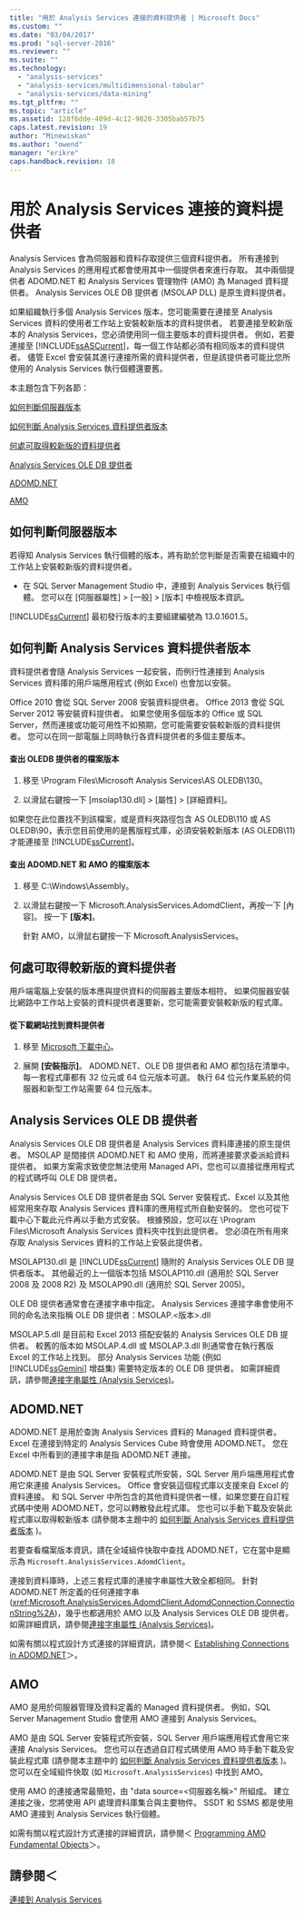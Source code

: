```yaml
---
title: "用於 Analysis Services 連接的資料提供者 | Microsoft Docs"
ms.custom: ""
ms.date: "03/04/2017"
ms.prod: "sql-server-2016"
ms.reviewer: ""
ms.suite: ""
ms.technology: 
  - "analysis-services"
  - "analysis-services/multidimensional-tabular"
  - "analysis-services/data-mining"
ms.tgt_pltfrm: ""
ms.topic: "article"
ms.assetid: 128f6dde-409d-4c12-9820-3305bab57b75
caps.latest.revision: 19
author: "Minewiskan"
ms.author: "owend"
manager: "erikre"
caps.handback.revision: 18
---
```

# 用於 Analysis Services 連接的資料提供者
  Analysis Services 會為伺服器和資料存取提供三個資料提供者。 所有連接到 Analysis Services 的應用程式都會使用其中一個提供者來進行存取。 其中兩個提供者 ADOMD.NET 和 Analysis Services 管理物件 (AMO) 為 Managed 資料提供者。 Analysis Services OLE DB 提供者 (MSOLAP DLL) 是原生資料提供者。  
  
 如果組織執行多個 Analysis Services 版本，您可能需要在連接至 Analysis Services 資料的使用者工作站上安裝較新版本的資料提供者。 若要連接至較新版本的 Analysis Services，您必須使用同一個主要版本的資料提供者。 例如，若要連接至 [!INCLUDE[ssASCurrent](../../includes/ssascurrent-md.md)]，每一個工作站都必須有相同版本的資料提供者。 儘管 Excel 會安裝其進行連接所需的資料提供者，但是該提供者可能比您所使用的 Analysis Services 執行個體還要舊。  
  
 本主題包含下列各節：  
  
 [如何判斷伺服器版本](#bkmk_ServVers)  
  
 [如何判斷 Analysis Services 資料提供者版本](#bkmk_LibUpdate)  
  
 [何處可取得較新版的資料提供者](#bkmk_downloadsite)  
  
 [Analysis Services OLE DB 提供者](#bkmk_OLE)  
  
 [ADOMD.NET](#bkmk_ADOMD)  
  
 [AMO](#blkmk_AMO)  
  
##  <a name="bkmk_ServVers"></a> 如何判斷伺服器版本  
 若得知 Analysis Services 執行個體的版本，將有助於您判斷是否需要在組織中的工作站上安裝較新版的資料提供者。  
  
-   在 SQL Server Management Studio 中，連接到 Analysis Services 執行個體。 您可以在 [伺服器屬性] > [一般] > [版本] 中檢視版本資訊。  
  
 [!INCLUDE[ssCurrent](../../includes/sscurrent-md.md)] 最初發行版本的主要組建編號為 13.0.1601.5。  
  
  
##  <a name="bkmk_LibUpdate"></a> 如何判斷 Analysis Services 資料提供者版本  
 資料提供者會隨 Analysis Services 一起安裝，而例行性連接到 Analysis Services 資料庫的用戶端應用程式 (例如 Excel) 也會加以安裝。  
  
 Office 2010 會從 SQL Server 2008 安裝資料提供者。 Office 2013 會從 SQL Server 2012 等安裝資料提供者。 如果您使用多個版本的 Office 或 SQL Server，然而連接或功能可用性不如預期，您可能需要安裝較新版的資料提供者。 您可以在同一部電腦上同時執行各資料提供者的多個主要版本。  
  
#### 查出 OLEDB 提供者的檔案版本  
  
1.  移至 \Program Files\Microsoft Analysis Services\AS OLEDB\130。  
  
2.  以滑鼠右鍵按一下 [msolap130.dll] > [屬性] > [詳細資料]。  
  
 如果您在此位置找不到該檔案，或是資料夾路徑包含 AS OLEDB\110 或 AS OLEDB\90，表示您目前使用的是舊版程式庫，必須安裝較新版本 (AS OLEDB\11) 才能連接至 [!INCLUDE[ssCurrent](../../includes/sscurrent-md.md)]。  
  
#### 查出 ADOMD.NET 和 AMO 的檔案版本  
  
1.  移至 C:\Windows\Assembly。  
  
2.  以滑鼠右鍵按一下 Microsoft.AnalysisServices.AdomdClient，再按一下 [內容]。 按一下 **[版本]**。  
  
     針對 AMO，以滑鼠右鍵按一下 Microsoft.AnalysisServices。  
  
##  <a name="bkmk_downloadsite"></a> 何處可取得較新版的資料提供者  
 用戶端電腦上安裝的版本應與提供資料的伺服器主要版本相符。 如果伺服器安裝比網路中工作站上安裝的資料提供者還要新，您可能需要安裝較新版的程式庫。  
  
#### 從下載網站找到資料提供者  
  
1.  移至 [Microsoft 下載中心](http://go.microsoft.com/fwlink/p/?LinkID=296473)。  
  
2.  展開 **[安裝指示]**。 ADOMD.NET、OLE DB 提供者和 AMO 都包括在清單中。 每一套程式庫都有 32 位元或 64 位元版本可選。 執行 64 位元作業系統的伺服器和新型工作站需要 64 位元版本。  
  
##  <a name="bkmk_OLE"></a> Analysis Services OLE DB 提供者  
 Analysis Services OLE DB 提供者是 Analysis Services 資料庫連接的原生提供者。 MSOLAP 是間接供 ADOMD.NET 和 AMO 使用，而將連接要求委派給資料提供者。 如果方案需求致使您無法使用 Managed API，您也可以直接從應用程式的程式碼呼叫 OLE DB 提供者。  
  
 Analysis Services OLE DB 提供者是由 SQL Server 安裝程式、Excel 以及其他經常用來存取 Analysis Services 資料庫的應用程式所自動安裝的。 您也可從下載中心下載此元件再以手動方式安裝。 根據預設，您可以在 \Program Files\Microsoft Analysis Services 資料夾中找到此提供者。 您必須在所有用來存取 Analysis Services 資料的工作站上安裝此提供者。  
  
 MSOLAP130.dll 是 [!INCLUDE[ssCurrent](../../includes/sscurrent-md.md)] 隨附的 Analysis Services OLE DB 提供者版本。 其他最近的上一個版本包括 MSOLAP110.dll (適用於 SQL Server 2008 及 2008 R2) 及 MSOLAP90.dll (適用於 SQL Server 2005)。  
  
 OLE DB 提供者通常會在連接字串中指定。 Analysis Services 連接字串會使用不同的命名法來指稱 OLE DB 提供者：MSOLAP.\<版本>.dll  
  
 MSOLAP.5.dll 是目前和 Excel 2013 搭配安裝的 Analysis Services OLE DB 提供者。 較舊的版本如 MSOLAP.4.dll 或 MSOLAP.3.dll 則通常會在執行舊版 Excel 的工作站上找到。 部分 Analysis Services 功能 (例如 [!INCLUDE[ssGemini](../../includes/ssgemini-md.md)] 增益集) 需要特定版本的 OLE DB 提供者。 如需詳細資訊，請參閱[連接字串屬性 &#40;Analysis Services&#41;](../../analysis-services/instances/connection-string-properties-analysis-services.md)。  
  
##  <a name="bkmk_ADOMD"></a> ADOMD.NET  
 ADOMD.NET 是用於查詢 Analysis Services 資料的 Managed 資料提供者。 Excel 在連接到特定的 Analysis Services Cube 時會使用 ADOMD.NET。 您在 Excel 中所看到的連接字串是指 ADOMD.NET 連接。  
  
 ADOMD.NET 是由 SQL Server 安裝程式所安裝，SQL Server 用戶端應用程式會用它來連接 Analysis Services。 Office 會安裝這個程式庫以支援來自 Excel 的資料連接。 和 SQL Server 中所包含的其他資料提供者一樣，如果您要在自訂程式碼中使用 ADOMD.NET，您可以轉散發此程式庫。 您也可以手動下載及安裝此程式庫以取得較新版本 (請參閱本主題中的 [如何判斷 Analysis Services 資料提供者版本](#bkmk_LibUpdate) )。  
  
 若要查看檔案版本資訊，請在全域組件快取中查找 ADOMD.NET，它在當中是顯示為 `Microsoft.AnalysisServices.AdomdClient`。  
  
 連接到資料庫時，上述三套程式庫的連接字串屬性大致全都相同。 針對 ADOMD.NET 所定義的任何連接字串 (<xref:Microsoft.AnalysisServices.AdomdClient.AdomdConnection.ConnectionString%2A>)，幾乎也都適用於 AMO 以及 Analysis Services OLE DB 提供者。 如需詳細資訊，請參閱[連接字串屬性 &#40;Analysis Services&#41;](../../analysis-services/instances/connection-string-properties-analysis-services.md)。  
  
 如需有關以程式設計方式連接的詳細資訊，請參閱＜ [Establishing Connections in ADOMD.NET](../Topic/Establishing%20Connections%20in%20ADOMD.NET.md)＞。  
  
##  <a name="blkmk_AMO"></a> AMO  
 AMO 是用於伺服器管理及資料定義的 Managed 資料提供者。 例如，SQL Server Management Studio 會使用 AMO 連接到 Analysis Services。  
  
 AMO 是由 SQL Server 安裝程式所安裝，SQL Server 用戶端應用程式會用它來連接 Analysis Services。 您也可以在透過自訂程式碼使用 AMO 時手動下載及安裝此程式庫 (請參閱本主題中的 [如何判斷 Analysis Services 資料提供者版本](#bkmk_LibUpdate) )。 您可以在全域組件快取 (如 `Microsoft.AnalysisServices`) 中找到 AMO。  
  
 使用 AMO 的連接通常最簡短，由 "data source=\<伺服器名稱>" 所組成。 建立連接之後，您將使用 API 處理資料庫集合與主要物件。 SSDT 和 SSMS 都是使用 AMO 連接到 Analysis Services 執行個體。  
  
 如需有關以程式設計方式連接的詳細資訊，請參閱＜ [Programming AMO Fundamental Objects](../../analysis-services/multidimensional-models/analysis-management-objects/programming-amo-fundamental-objects.md)＞。  
  
## 請參閱＜  
 [連接到 Analysis Services](../../analysis-services/instances/connect-to-analysis-services.md)  
  
  